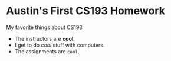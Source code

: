 # Austin's First CS193 Homework

My favorite things about CS193
- The instructors are **cool**.
- I get to do _cool_ stuff with computers.
- The assignments are `cool`.
